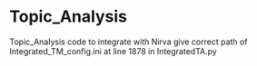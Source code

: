 # Topic_Analysis
Topic_Analysis code to integrate with Nirva
give correct path of Integrated_TM_config.ini at line 1878 in IntegratedTA.py
